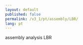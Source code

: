 ```yaml
---
layout: default
published: false
permalink: /v3_1/pt/assembly/LBR/
lang: pt
---
```


assembly analysis LBR
